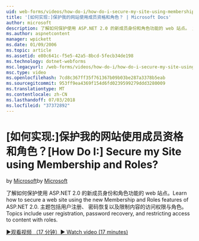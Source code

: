 ```yaml
---
uid: web-forms/videos/how-do-i/how-do-i-secure-my-site-using-membership-and-roles
title: '[如何实现:]保护我的网站使用成员资格和角色？ | Microsoft Docs'
author: microsoft
description: 了解如何保护使用 ASP.NET 2.0 的新成员身份和角色功能的 web 站点。 主题包括用户注册、 密码恢复以及 restricti...
ms.author: aspnetcontent
manager: wpickett
ms.date: 01/09/2006
ms.topic: article
ms.assetid: e80c641c-f5e5-42a5-8bcd-5fecb34de198
ms.technology: dotnet-webforms
msc.legacyurl: /web-forms/videos/how-do-i/how-do-i-secure-my-site-using-membership-and-roles
msc.type: video
ms.openlocfilehash: 7cd8c367ff35f761367b09b03be287a3378b5eab
ms.sourcegitcommit: 953ff9ea4369f154d6fd0239599279ddd3280009
ms.translationtype: MT
ms.contentlocale: zh-CN
ms.lasthandoff: 07/03/2018
ms.locfileid: "37372892"
---
```

<a name="how-do-i-secure-my-site-using-membership-and-roles"></a><span data-ttu-id="5f463-105">[如何实现:]保护我的网站使用成员资格和角色？</span><span class="sxs-lookup"><span data-stu-id="5f463-105">[How Do I:] Secure my Site using Membership and Roles?</span></span>
====================
<span data-ttu-id="5f463-106">by [Microsoft](https://github.com/microsoft)</span><span class="sxs-lookup"><span data-stu-id="5f463-106">by [Microsoft](https://github.com/microsoft)</span></span>

<span data-ttu-id="5f463-107">了解如何保护使用 ASP.NET 2.0 的新成员身份和角色功能的 web 站点。</span><span class="sxs-lookup"><span data-stu-id="5f463-107">Learn how to secure a web site using the new Membership and Roles features of ASP.NET 2.0.</span></span> <span data-ttu-id="5f463-108">主题包括用户注册、 密码恢复以及限制内容的访问权限与角色。</span><span class="sxs-lookup"><span data-stu-id="5f463-108">Topics include user registration, password recovery, and restricting access to content with roles.</span></span>

[<span data-ttu-id="5f463-109">&#9654;观看视频 （17 分钟）</span><span class="sxs-lookup"><span data-stu-id="5f463-109">&#9654; Watch video (17 minutes)</span></span>](https://channel9.msdn.com/Blogs/ASP-NET-Site-Videos/how-do-i-secure-my-site-using-membership-and-roles)
